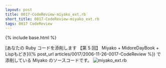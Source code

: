 ```yaml
---
layout: post
title: 0017-CodeReview-miyako_ext.rb
short_title: 0017-CodeReview-miyako_ext.rb
tags: 0017 CodeReview
---
```

{% include base.html %}


[あなたの Ruby コードを添削します 【第 5 回】 Miyako + MidoreDayBook + Lispもどき]({% post_url articles/0017/2006-11-26-0017-CodeReview %}) で添削している Miyako のソースコードです。
![miyako_ext.rb]({{site.baseurl}}/images/0017-CodeReview-miyako_ext.rb/miyako_ext.rb)


